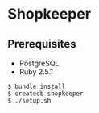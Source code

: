# Shopkeeper

## Prerequisites

- PostgreSQL
- Ruby 2.5.1

```
$ bundle install
$ createdb shopkeeper
$ ./setup.sh
```
